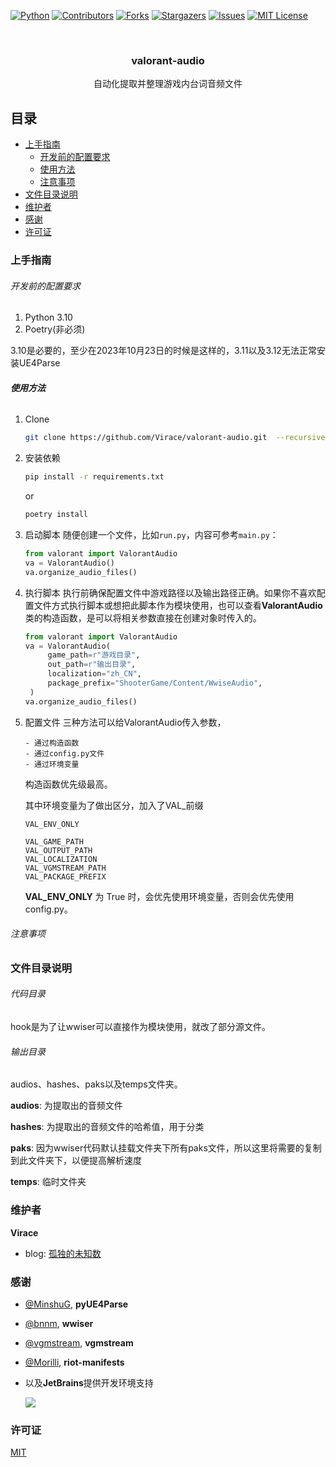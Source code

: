 [![Python][requires-python]][python-url]
[![Contributors][contributors-shield]][contributors-url]
[![Forks][forks-shield]][forks-url]
[![Stargazers][stars-shield]][stars-url]
[![Issues][issues-shield]][issues-url]
[![MIT License][license-shield]][license-url]

<br />
<div align="center">
  <a href="https://github.com/Virace/valorant-audio">
  </a>

<h3 align="center">valorant-audio</h3>

  <p align="center">
    自动化提取并整理游戏内台词音频文件
  </p>
</div>

## 目录

- [上手指南](#上手指南)
    - [开发前的配置要求](#开发前的配置要求)
    - [使用方法](#使用方法)
    - [注意事项](#注意事项)
- [文件目录说明](#文件目录说明)
- [维护者](#维护者)
- [感谢](#感谢)
- [许可证](#许可证)

### 上手指南

###### 开发前的配置要求

1. Python 3.10
2. Poetry(非必须)

3.10是必要的，至少在2023年10月23日的时候是这样的，3.11以及3.12无法正常安装UE4Parse

###### **使用方法**

1. Clone
   ```sh
   git clone https://github.com/Virace/valorant-audio.git  --recursive
   ```
2. 安装依赖
   ```sh
   pip install -r requirements.txt
   ```
   or
   ```sh
   poetry install
   ```
3. 启动脚本
   随便创建一个文件，比如`run.py`，内容可参考`main.py`：
   ```python
   from valorant import ValorantAudio
   va = ValorantAudio()
   va.organize_audio_files()
   ```
   
4. 执行脚本
   执行前确保配置文件中游戏路径以及输出路径正确。如果你不喜欢配置文件方式执行脚本或想把此脚本作为模块使用，也可以查看**ValorantAudio**类的构造函数，是可以将相关参数直接在创建对象时传入的。
   ```python
   from valorant import ValorantAudio
   va = ValorantAudio(
        game_path=r"游戏目录",
        out_path=r"输出目录",
        localization="zh_CN",
        package_prefix="ShooterGame/Content/WwiseAudio",
    )
   va.organize_audio_files()
   ```
5. 配置文件
   三种方法可以给ValorantAudio传入参数，
       
       - 通过构造函数
       - 通过config.py文件
       - 通过环境变量
   构造函数优先级最高。 

   其中环境变量为了做出区分，加入了VAL_前缀
     ```
    VAL_ENV_ONLY
   
    VAL_GAME_PATH
    VAL_OUTPUT_PATH
    VAL_LOCALIZATION
    VAL_VGMSTREAM_PATH
    VAL_PACKAGE_PREFIX
    ```
   **VAL_ENV_ONLY** 为 True 时，会优先使用环境变量，否则会优先使用config.py。
   

 

###### 注意事项




### 文件目录说明

###### 代码目录
hook是为了让wwiser可以直接作为模块使用，就改了部分源文件。

###### 输出目录
audios、hashes、paks以及temps文件夹。

**audios**: 为提取出的音频文件 

**hashes**: 为提取出的音频文件的哈希值，用于分类

**paks**: 因为wwiser代码默认挂载文件夹下所有paks文件，所以这里将需要的复制到此文件夹下，以便提高解析速度

**temps**: 临时文件夹

### 维护者

**Virace**

- blog: [孤独的未知数](https://x-item.com)

### 感谢

- [@MinshuG](https://github.com/MinshuG/pyUE4Parse), **pyUE4Parse**
- [@bnnm](https://github.com/bnnm/wwiser), **wwiser**
- [@vgmstream](https://github.com/vgmstream/vgmstream), **vgmstream**
- [@Morilli](https://github.com/Morilli/riot-manifests), **riot-manifests**

- 以及**JetBrains**提供开发环境支持

  <a href="https://www.jetbrains.com/?from=kratos-pe" target="_blank"><img src="https://cdn.jsdelivr.net/gh/virace/kratos-pe@main/jetbrains.svg"></a>

### 许可证

[MIT](LICENSE)

<!-- MARKDOWN LINKS & IMAGES -->
<!-- https://www.markdownguide.org/basic-syntax/#reference-style-links -->

[contributors-shield]: https://img.shields.io/github/contributors/Virace/valorant-audio.svg?style=for-the-badge

[contributors-url]: https://github.com/Virace/valorant-audio/graphs/contributors

[forks-shield]: https://img.shields.io/github/forks/Virace/valorant-audio.svg?style=for-the-badge

[forks-url]: https://github.com/Virace/valorant-audio/network/members

[stars-shield]: https://img.shields.io/github/stars/Virace/valorant-audio.svg?style=for-the-badge

[stars-url]: https://github.com/Virace/valorant-audio/stargazers

[issues-shield]: https://img.shields.io/github/issues/Virace/valorant-audio.svg?style=for-the-badge

[issues-url]: https://github.com/Virace/valorant-audio/issues

[license-shield]: https://img.shields.io/github/license/Virace/valorant-audio.svg?style=for-the-badge

[license-url]: https://github.com/Virace/valorant-audio/blob/master/LICENSE.txt

[python-url]: https://www.python.org/downloads/release/python-31013/

[requires-python]: https://img.shields.io/python/required-version-toml?tomlFilePath=https%3A%2F%2Fraw.githubusercontent.com%2FVirace%2Fvalorant-audio%2Fmain%2Fpyproject.toml&style=for-the-badge

[product-screenshot]: images/screenshot.png


